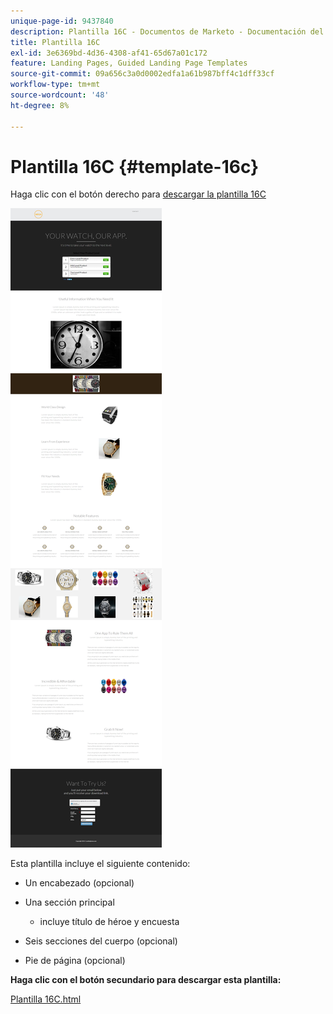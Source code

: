 ```yaml
---
unique-page-id: 9437840
description: Plantilla 16C - Documentos de Marketo - Documentación del producto
title: Plantilla 16C
exl-id: 3e6369bd-4d36-4308-af41-65d67a01c172
feature: Landing Pages, Guided Landing Page Templates
source-git-commit: 09a656c3a0d0002edfa1a61b987bff4c1dff33cf
workflow-type: tm+mt
source-wordcount: '48'
ht-degree: 8%

---
```


# Plantilla 16C {#template-16c}

Haga clic con el botón derecho para [descargar la plantilla 16C](https://experienceleague.adobe.com/landing/marketo/lp-templates/template-16c.html?lang=es)

![](assets/image2015-8-14-12-3a58-3a46.png)

Esta plantilla incluye el siguiente contenido:

* Un encabezado (opcional)
* Una sección principal

   * incluye título de héroe y encuesta

* Seis secciones del cuerpo (opcional)
* Pie de página (opcional)

**Haga clic con el botón secundario para descargar esta plantilla:**

[Plantilla 16C.html](https://experienceleague.adobe.com/landing/marketo/lp-templates/template-16c.html?lang=es)

